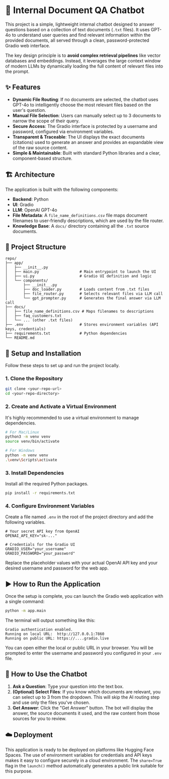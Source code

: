 # 🧠 Internal Document QA Chatbot

This project is a simple, lightweight internal chatbot designed to answer questions based on a collection of text documents (`.txt` files). It uses GPT-4o to understand user queries and find relevant information within the provided documents, all served through a clean, password-protected Gradio web interface.

The key design principle is to **avoid complex retrieval pipelines** like vector databases and embeddings. Instead, it leverages the large context window of modern LLMs by dynamically loading the full content of relevant files into the prompt.

## ✨ Features

*   **Dynamic File Routing**: If no documents are selected, the chatbot uses GPT-4o to intelligently choose the most relevant files based on the user's question.
*   **Manual File Selection**: Users can manually select up to 3 documents to narrow the scope of their query.
*   **Secure Access**: The Gradio interface is protected by a username and password, configured via environment variables.
*   **Transparent & Traceable**: The UI displays the exact documents (citations) used to generate an answer and provides an expandable view of the raw source content.
*   **Simple & Maintainable**: Built with standard Python libraries and a clear, component-based structure.

## 🏗️ Architecture

The application is built with the following components:

*   **Backend**: Python
*   **UI**: Gradio
*   **LLM**: OpenAI GPT-4o
*   **File Metadata**: A `file_name_definitions.csv` file maps document filenames to user-friendly descriptions, which are used by the file router.
*   **Knowledge Base**: A `docs/` directory containing all the `.txt` source documents.

## 📂 Project Structure

```
repo/
├── app/
│   ├── __init__.py
│   ├── main.py                  # Main entrypoint to launch the UI
│   ├── ui.py                    # Gradio UI definition and logic
│   └── components/
│       ├── __init__.py
│       ├── doc_loader.py        # Loads content from .txt files
│       ├── file_router.py       # Selects relevant files via LLM call
│       └── gpt_prompter.py      # Generates the final answer via LLM call
├── docs/
│   ├── file_name_definitions.csv # Maps filenames to descriptions
│   ├── faq_customers.txt
│   └── ... (other .txt files)
├── .env                         # Stores environment variables (API keys, credentials)
├── requirements.txt             # Python dependencies
└── README.md
```

## 🚀 Setup and Installation

Follow these steps to set up and run the project locally.

### 1. Clone the Repository

```bash
git clone <your-repo-url>
cd <your-repo-directory>
```

### 2. Create and Activate a Virtual Environment

It's highly recommended to use a virtual environment to manage dependencies.

```bash
# For Mac/Linux
python3 -m venv venv
source venv/bin/activate

# For Windows
python -m venv venv
.\venv\Scripts\activate
```

### 3. Install Dependencies

Install all the required Python packages.

```bash
pip install -r requirements.txt
```

### 4. Configure Environment Variables

Create a file named `.env` in the root of the project directory and add the following variables.

```
# Your secret API key from OpenAI
OPENAI_API_KEY="sk-..."

# Credentials for the Gradio UI
GRADIO_USER="your_username"
GRADIO_PASSWORD="your_password"
```

Replace the placeholder values with your actual OpenAI API key and your desired username and password for the web app.

## ▶️ How to Run the Application

Once the setup is complete, you can launch the Gradio web application with a single command:

```bash
python -m app.main
```

The terminal will output something like this:

```
Gradio authentication enabled.
Running on local URL:  http://127.0.0.1:7860
Running on public URL: https://....gradio.live
```

You can open either the local or public URL in your browser. You will be prompted to enter the username and password you configured in your `.env` file.

## 🤝 How to Use the Chatbot

1.  **Ask a Question**: Type your question into the text box.
2.  **(Optional) Select Files**: If you know which documents are relevant, you can select up to 3 from the dropdown. This will skip the AI routing step and use only the files you've chosen.
3.  **Get Answer**: Click the "Get Answer" button. The bot will display the answer, the source documents it used, and the raw content from those sources for you to review.

## ☁️ Deployment

This application is ready to be deployed on platforms like Hugging Face Spaces. The use of environment variables for credentials and API keys makes it easy to configure securely in a cloud environment. The `share=True` flag in the `launch()` method automatically generates a public link suitable for this purpose. 